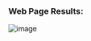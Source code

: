 
### Web Page Results:
![image](https://user-images.githubusercontent.com/98294412/173711528-5fe62543-116b-47e4-8072-389c4891045f.png)

